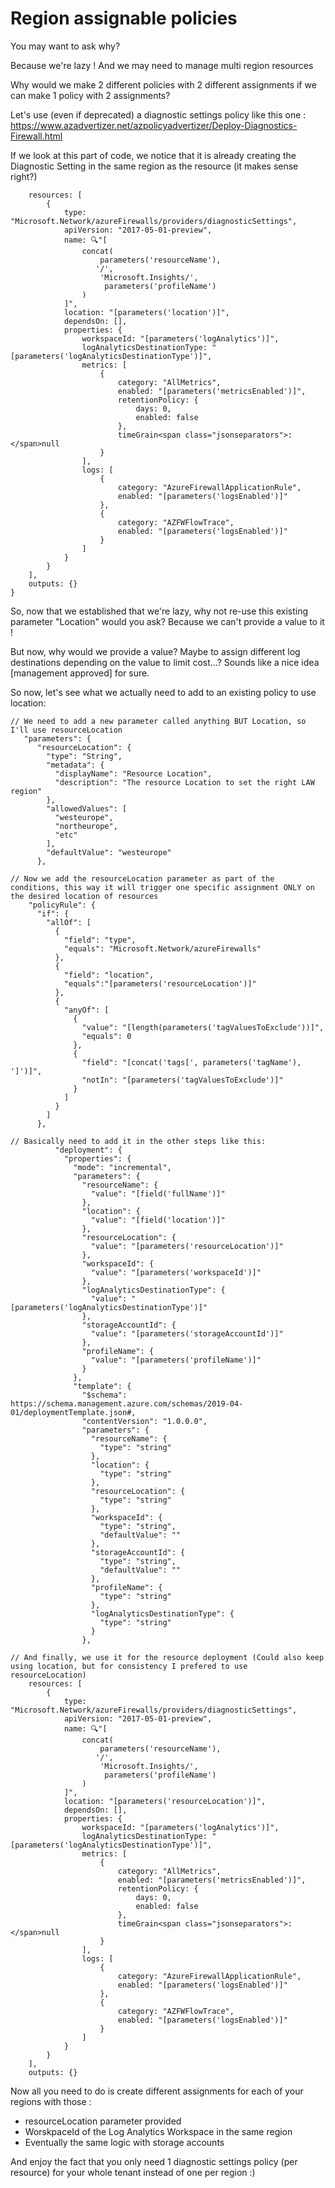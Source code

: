 # Region assignable policies

You may want to ask why?

Because we're lazy ! And we may need to manage multi region resources

Why would we make 2 different policies with 2 different assignments if we can make 1 policy with 2 assignments?

Let's use (even if deprecated) a diagnostic settings policy like this one : https://www.azadvertizer.net/azpolicyadvertizer/Deploy-Diagnostics-Firewall.html

If we look at this part of code, we notice that it is already creating the Diagnostic Setting in the same region as the resource (it makes sense right?)

```
    resources: [
        {
            type: "Microsoft.Network/azureFirewalls/providers/diagnosticSettings",
            apiVersion: "2017-05-01-preview",
            name: 🔍"[
                concat(
                    parameters('resourceName'),
                   '/',
                    'Microsoft.Insights/',
                     parameters('profileName')
                )
            ]",
            location: "[parameters('location')]",
            dependsOn: [],
            properties: {
                workspaceId: "[parameters('logAnalytics')]",
                logAnalyticsDestinationType: "[parameters('logAnalyticsDestinationType')]",
                metrics: [
                    {
                        category: "AllMetrics",
                        enabled: "[parameters('metricsEnabled')]",
                        retentionPolicy: {
                            days: 0,
                            enabled: false
                        },
                        timeGrain<span class="jsonseparators">: </span>null
                    }
                ],
                logs: [
                    {
                        category: "AzureFirewallApplicationRule",
                        enabled: "[parameters('logsEnabled')]"
                    },
                    {
                        category: "AZFWFlowTrace",
                        enabled: "[parameters('logsEnabled')]"
                    }
                ]
            }
        }
    ],
    outputs: {}
}
```

So, now that we established that we're lazy, why not re-use this existing parameter "Location" would you ask? Because we can't provide a value to it !

But now, why would we provide a value? Maybe to assign different log destinations depending on the value to limit cost...? Sounds like a nice idea [management approved] for sure.

So now, let's see what we actually need to add to an existing policy to use location:
```
// We need to add a new parameter called anything BUT Location, so I'll use resourceLocation
   "parameters": {
      "resourceLocation": {
        "type": "String",
        "metadata": {
          "displayName": "Resource Location",
          "description": "The resource Location to set the right LAW region"
        },
        "allowedValues": [
          "westeurope",
          "northeurope",
          "etc"
        ],
        "defaultValue": "westeurope"
      },
```


```
// Now we add the resourceLocation parameter as part of the conditions, this way it will trigger one specific assignment ONLY on the desired location of resources
    "policyRule": {
      "if": {
        "allOf": [
          {
            "field": "type",
            "equals": "Microsoft.Network/azureFirewalls"
          },
          {
            "field": "location",
            "equals":"[parameters('resourceLocation')]"
          },
          {
            "anyOf": [
              {
                "value": "[length(parameters('tagValuesToExclude'))]",
                "equals": 0
              },
              {
                "field": "[concat('tags[', parameters('tagName'), ']')]",
                "notIn": "[parameters('tagValuesToExclude')]"
              }
            ]
          }
        ]
      },
```


```
// Basically need to add it in the other steps like this:
          "deployment": {
            "properties": {
              "mode": "incremental",
              "parameters": {
                "resourceName": {
                  "value": "[field('fullName')]"
                },
                "location": {
                  "value": "[field('location')]"
                },
                "resourceLocation": {
                  "value": "[parameters('resourceLocation')]"
                },
                "workspaceId": {
                  "value": "[parameters('workspaceId')]"
                },
                "logAnalyticsDestinationType": {
                  "value": "[parameters('logAnalyticsDestinationType')]"
                },
                "storageAccountId": {
                  "value": "[parameters('storageAccountId')]"
                },
                "profileName": {
                  "value": "[parameters('profileName')]"
                }
              },
              "template": {
                "$schema": https://schema.management.azure.com/schemas/2019-04-01/deploymentTemplate.json#,
                "contentVersion": "1.0.0.0",
                "parameters": {
                  "resourceName": {
                    "type": "string"
                  },
                  "location": {
                    "type": "string"
                  },
                  "resourceLocation": {
                    "type": "string"
                  },
                  "workspaceId": {
                    "type": "string",
                    "defaultValue": ""
                  },
                  "storageAccountId": {
                    "type": "string",
                    "defaultValue": ""
                  },
                  "profileName": {
                    "type": "string"
                  },
                  "logAnalyticsDestinationType": {
                    "type": "string"
                  }
                },
```

```
// And finally, we use it for the resource deployment (Could also keep using location, but for consistency I prefered to use resourceLocation)
    resources: [
        {
            type: "Microsoft.Network/azureFirewalls/providers/diagnosticSettings",
            apiVersion: "2017-05-01-preview",
            name: 🔍"[
                concat(
                    parameters('resourceName'),
                   '/',
                    'Microsoft.Insights/',
                     parameters('profileName')
                )
            ]",
            location: "[parameters('resourceLocation')]",
            dependsOn: [],
            properties: {
                workspaceId: "[parameters('logAnalytics')]",
                logAnalyticsDestinationType: "[parameters('logAnalyticsDestinationType')]",
                metrics: [
                    {
                        category: "AllMetrics",
                        enabled: "[parameters('metricsEnabled')]",
                        retentionPolicy: {
                            days: 0,
                            enabled: false
                        },
                        timeGrain<span class="jsonseparators">: </span>null
                    }
                ],
                logs: [
                    {
                        category: "AzureFirewallApplicationRule",
                        enabled: "[parameters('logsEnabled')]"
                    },
                    {
                        category: "AZFWFlowTrace",
                        enabled: "[parameters('logsEnabled')]"
                    }
                ]
            }
        }
    ],
    outputs: {}
```

Now all you need to do is create different assignments for each of your regions with those :
- resourceLocation parameter provided
- WorskpaceId of the Log Analytics Workspace in the same region
- Eventually the same logic with storage accounts

And enjoy the fact that you only need 1 diagnostic settings policy (per resource) for your whole tenant instead of one per region :)